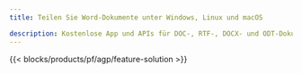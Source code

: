 ```yaml
---
title: Teilen Sie Word-Dokumente unter Windows, Linux und macOS 

description: Kostenlose App und APIs für DOC-, RTF-, DOCX- und ODT-Dokumentenaufteilung
---
```


{{< blocks/products/pf/agp/feature-solution >}} 